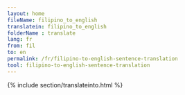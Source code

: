 ```yaml
---
layout: home
fileName: filipino_to_english
translatein: filipino_to_english
folderName : translate
lang: fr
from: fil
to: en
permalink: /fr/filipino-to-english-sentence-translation
tool: filipino-to-english-sentence-translation
---
```

{% include section/translateinto.html %}